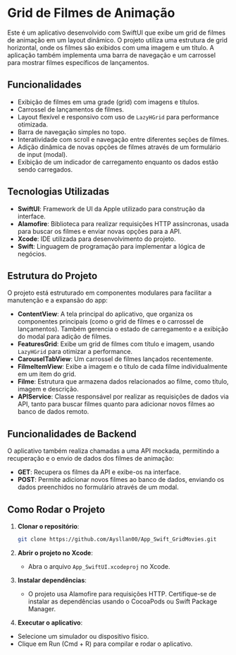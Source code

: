 # Grid de Filmes de Animação

Este é um aplicativo desenvolvido com SwiftUI que exibe um grid de filmes de animação em um layout dinâmico. O projeto utiliza uma estrutura de grid horizontal, onde os filmes são exibidos com uma imagem e um título. A aplicação também implementa uma barra de navegação e um carrossel para mostrar filmes específicos de lançamentos.

## Funcionalidades

- Exibição de filmes em uma grade (grid) com imagens e títulos.
- Carrossel de lançamentos de filmes.
- Layout flexível e responsivo com uso de `LazyHGrid` para performance otimizada.
- Barra de navegação simples no topo.
- Interatividade com scroll e navegação entre diferentes seções de filmes.
- Adição dinâmica de novas opções de filmes através de um formulário de input (modal).
- Exibição de um indicador de carregamento enquanto os dados estão sendo carregados.

## Tecnologias Utilizadas

- **SwiftUI**: Framework de UI da Apple utilizado para construção da interface.
- **Alamofire**: Biblioteca para realizar requisições HTTP assíncronas, usada para buscar os filmes e enviar novas opções para a API.
- **Xcode**: IDE utilizada para desenvolvimento do projeto.
- **Swift**: Linguagem de programação para implementar a lógica de negócios.

## Estrutura do Projeto

O projeto está estruturado em componentes modulares para facilitar a manutenção e a expansão do app:

- **ContentView**: A tela principal do aplicativo, que organiza os componentes principais (como o grid de filmes e o carrossel de lançamentos). Também gerencia o estado de carregamento e a exibição do modal para adição de filmes.
- **FeaturesGrid**: Exibe um grid de filmes com título e imagem, usando `LazyHGrid` para otimizar a performance.
- **CarouselTabView**: Um carrossel de filmes lançados recentemente.
- **FilmeItemView**: Exibe a imagem e o título de cada filme individualmente em um item do grid.
- **Filme**: Estrutura que armazena dados relacionados ao filme, como título, imagem e descrição.
- **APIService**: Classe responsável por realizar as requisições de dados via API, tanto para buscar filmes quanto para adicionar novos filmes ao banco de dados remoto.

## Funcionalidades de Backend

O aplicativo também realiza chamadas a uma API mockada, permitindo a recuperação e o envio de dados dos filmes de animação:

- **GET**: Recupera os filmes da API e exibe-os na interface.
- **POST**: Permite adicionar novos filmes ao banco de dados, enviando os dados preenchidos no formulário através de um modal.

## Como Rodar o Projeto

1. **Clonar o repositório**:
   ```bash
   git clone https://github.com/Aysllan00/App_Swift_GridMovies.git
   
2. **Abrir o projeto no Xcode**:
   - Abra o arquivo `App_SwiftUI.xcodeproj` no Xcode.

3. **Instalar dependências**:
   - O projeto usa Alamofire para requisições HTTP. Certifique-se de instalar as dependências usando o CocoaPods ou Swift Package Manager.
   
4. **Executar o aplicativo**:
  - Selecione um simulador ou dispositivo físico.
  - Clique em Run (Cmd + R) para compilar e rodar o aplicativo.

